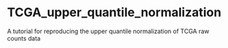 # TCGA_upper_quantile_normalization
A tutorial for reproducing the upper quantile normalization of TCGA raw counts data
